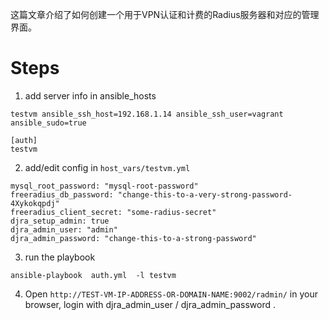 这篇文章介绍了如何创建一个用于VPN认证和计费的Radius服务器和对应的管理界面。

# Steps

1. add server info in ansible_hosts 
  ```
  testvm ansible_ssh_host=192.168.1.14 ansible_ssh_user=vagrant  ansible_sudo=true

  [auth]
  testvm 
  ```

2. add/edit config in  `host_vars/testvm.yml`

  ```
  mysql_root_password: "mysql-root-password"
  freeradius_db_password: "change-this-to-a-very-strong-password-4Xykokqpdj"     
  freeradius_client_secret: "some-radius-secret"                               
  djra_setup_admin: true                                                         
  djra_admin_user: "admin"                                                       
  djra_admin_password: "change-this-to-a-strong-password"
  ```

3. run the playbook 
  ```
  ansible-playbook  auth.yml  -l testvm
  ```

4. Open  `http://TEST-VM-IP-ADDRESS-OR-DOMAIN-NAME:9002/radmin/`  in your browser, login with djra_admin_user / djra_admin_password . 